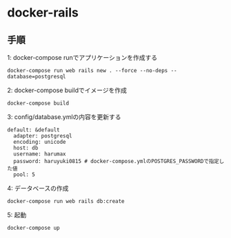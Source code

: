 # docker-rails

## 手順

1: docker-compose runでアプリケーションを作成する
```
docker-compose run web rails new . --force --no-deps --database=postgresql
```
2: docker-compose buildでイメージを作成
```
docker-compose build
```
3: config/database.ymlの内容を更新する
```
default: &default
  adapter: postgresql
  encoding: unicode
  host: db
  username: harumax
  password: haruyuki0815 # docker-compose.ymlのPOSTGRES_PASSWORDで指定した値
  pool: 5
```
4: データベースの作成
```
docker-compose run web rails db:create
```
5: 起動
```
docker-compose up
```
